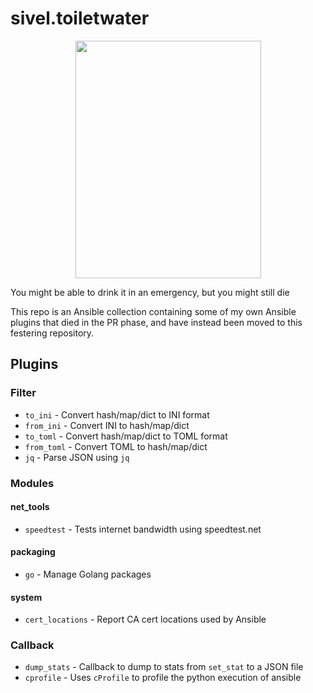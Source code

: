 # sivel.toiletwater

<p align="center"><img width="297" height="380" src="https://i.imgur.com/LCYeNRx.png"></p>

You might be able to drink it in an emergency, but you might still die

This repo is an Ansible collection containing some of my own Ansible plugins that died in the PR phase, and have instead been moved to this festering repository.

## Plugins

### Filter

* `to_ini` - Convert hash/map/dict to INI format
* `from_ini` - Convert INI to hash/map/dict
* `to_toml` - Convert hash/map/dict to TOML format
* `from_toml` - Convert TOML to hash/map/dict
* `jq` - Parse JSON using `jq`

### Modules

#### net_tools

* `speedtest` - Tests internet bandwidth using speedtest.net

#### packaging

* `go` - Manage Golang packages

#### system

* `cert_locations` - Report CA cert locations used by Ansible

### Callback

* `dump_stats` - Callback to dump to stats from `set_stat` to a JSON file
* `cprofile` - Uses `cProfile` to profile the python execution of ansible
